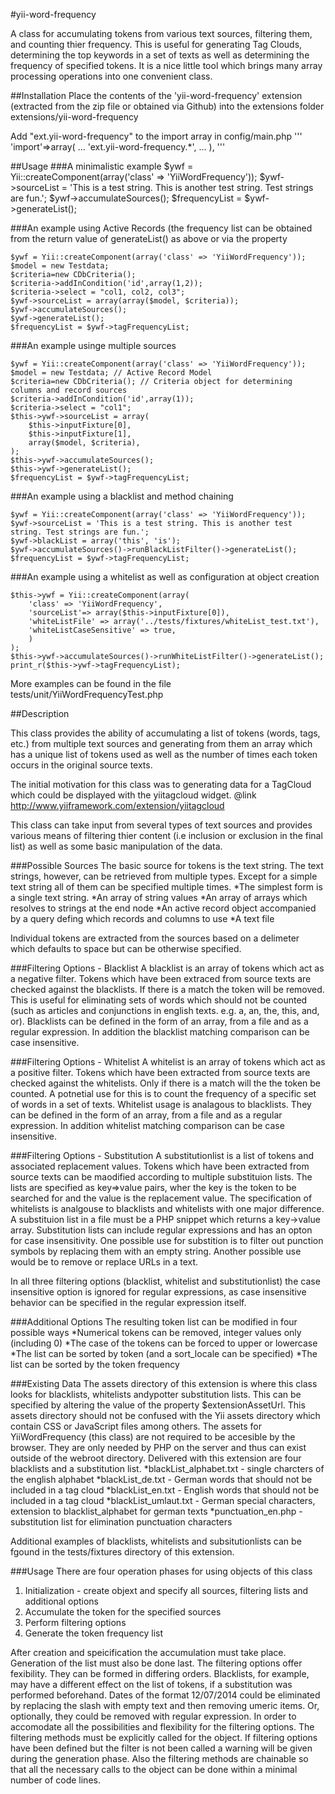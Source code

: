 #yii-word-frequency

A class for accumulating tokens from various text sources, filtering them, and counting thier frequency.
This is useful for generating Tag Clouds, determining the top keywords in a set of texts as well as
determining the frequency of specified tokens. It is a nice little tool which brings many array processing 
operations into one convenient class.

##Installation
Place the contents of the 'yii-word-frequency' extension (extracted from the zip file 
or obtained via Github) into the extensions folder extensions/yii-word-frequency 

Add "ext.yii-word-frequency" to the import array in config/main.php
'''
	'import'=>array(
		...
		'ext.yii-word-frequency.*', 
		...
	),
'''

##Usage
###A minimalistic example
	$ywf = Yii::createComponent(array('class' => 'YiiWordFrequency'));
	$ywf->sourceList = 'This is a test string. This is another test string. Test strings are fun.';
	$ywf->accumulateSources();
	$frequencyList = $ywf->generateList();

###An example using Active Records 
(the frequency list can be obtained from the return value of generateList() as above 
 or via the property 

	$ywf = Yii::createComponent(array('class' => 'YiiWordFrequency'));
	$model = new Testdata;
	$criteria=new CDbCriteria();
	$criteria->addInCondition('id',array(1,2)); 
	$criteria->select = "col1, col2, col3";
	$ywf->sourceList = array(array($model, $criteria));
	$ywf->accumulateSources();
	$ywf->generateList();
	$frequencyList = $ywf->tagFrequencyList;

###An example usinge multiple sources

	$ywf = Yii::createComponent(array('class' => 'YiiWordFrequency'));
	$model = new Testdata; // Active Record Model
	$criteria=new CDbCriteria(); // Criteria object for determining columns and record sources
	$criteria->addInCondition('id',array(1)); 
	$criteria->select = "col1";
	$this->ywf->sourceList = array(
		$this->inputFixture[0],
		$this->inputFixture[1],
		array($model, $criteria),
	);
	$this->ywf->accumulateSources();
	$this->ywf->generateList();
	$frequencyList = $ywf->tagFrequencyList;

###An example using a blacklist and method chaining 

	$ywf = Yii::createComponent(array('class' => 'YiiWordFrequency'));
	$ywf->sourceList = 'This is a test string. This is another test string. Test strings are fun.';
	$ywf->blackList = array('this', 'is');
	$ywf->accumulateSources()->runBlackListFilter()->generateList();
	$frequencyList = $ywf->tagFrequencyList;

###An example using a whitelist as well as configuration at object creation 

	$this->ywf = Yii::createComponent(array(
		'class' => 'YiiWordFrequency',
		'sourceList'=> array($this->inputFixture[0]),
		'whiteListFile' => array('../tests/fixtures/whiteList_test.txt'),
		'whiteListCaseSensitive' => true,
		)
	);
	$this->ywf->accumulateSources()->runWhiteListFilter()->generateList();
	print_r($this->ywf->tagFrequencyList);

More examples can be found in the file tests/unit/YiiWordFrequencyTest.php

##Description

This class provides the ability of accumulating a list of tokens (words, tags, etc.) from 
multiple text sources and generating from them an array which has a unique list of tokens used 
as well as the number of times each token occurs in the original source texts.

The initial motivation for this class was to generating data for a TagCloud which 
could be displayed with the yiitagcloud widget.
@link http://www.yiiframework.com/extension/yiitagcloud

This class can take input from several types of text sources and provides various means 
of filtering thier content (i.e inclusion or exclusion in the final list) as well as some 
basic manipulation of the data.

###Possible Sources
The basic source for tokens is the text string. The text strings, however, can be retrieved from 
multiple types. Except for a simple text string all of them can be specified multiple times.
*The simplest form is a single text string.
*An array of string values
*An array of arrays which resolves to strings at the end node
*An active record object accompanied by a query defing which records and columns to use 
*A text file

Individual tokens are extracted from the sources based on a delimeter which defaults to
space but can be otherwise specified.

###Filtering Options - Blacklist
A blacklist is an array of tokens which act as a negative filter. Tokens which have been extraced
from source texts are checked against the blacklists. If there is a match the token will be removed.
This is useful for eliminating sets of words which should not be counted (such as articles 
and conjunctions in english texts. e.g. a, an, the, this, and, or).
Blacklists can be defined in the form of an array, from a file and as a regular expression. 
In addition the blacklist matching comparison can be case insensitive.

###Filtering Options - Whitelist
A whitelist is an array of tokens which act as a positive filter. Tokens which have been extracted
from source texts are checked against the whitelists. Only if there is a match will the the 
token be counted. A potnetial use for this is to count the frequency of a specific set of words
in a set of texts. 
Whitelist usage is analagous to blacklists. They can be defined in the form of an array, from 
a file and as a regular expression. In addition whitelist matching comparison can be case insensitive.

###Filtering Options - Substitution
A substitutionlist is a list of tokens and associated replacement values. Tokens which have been 
extracted from source texts can be maodified according to multiple substituion lists. The lists are 
specified as key=>value pairs, wher the key is the token to be searched for and the value is the
replacement value. The specification of whitelists is analgouse to blacklists and whitelists with
one major difference. A substituion list in a file must be a PHP snippet which returns a key->value 
array. Substitution lists can include regular expressions and has an opton for case insensitivity.
One possible use for substition is to filter out punction symbols by replacing them with an empty string.
Another possible use would be to remove or replace URLs in a text. 

In all three filtering options (blacklist, whitelist and substitutionlist) the case insensitive option 
is ignored for regular expressions, as case insensitive behavior can be specified
in the regular expression itself.

###Additional Options
The resulting token list can be modified in four possible ways
*Numerical tokens can be removed, integer values only (including 0)
*The case of the tokens can be forced to upper or lowercase
*The list can be sorted by token (and a sort_locale can be specified)
*The list can be sorted by the token frequency
 
###Existing Data
The assets directory of this extension is where this class looks for blacklists, whitelists andypotter
substitution lists. This can be specified by altering the value of the property $extensionAssetUrl. 
This assets directory should not be confused with the Yii assets directory which contain CSS or 
JavaScript files among others. The assets for YiiWordFrequency (this class) are not required to 
be accesible by the browser. They are only needed by PHP on the server and thus can exist outside
of the webroot directory.
Delivered with this extension are four blacklists and a substitution list. 
*blackList_alphabet.txt 	- single charcters of the english alphabet
*blackList_de.txt			- German words that should not be included in a tag cloud
*blackList_en.txt			- English words that should not be included in a tag cloud
*blackList_umlaut.txt		- German special characters, extension to blacklist_alphabet for german texts
*punctuation_en.php		- substitution list for elimination punctuation characters
 
Additional examples of blacklists, whitelists and subsitutionlists can be fgound in the tests/fixtures
directory of this extension.
 
###Usage
There are four operation phases for using objects of this class
1. Initialization - create objext and specify all sources, filtering lists and additional options
2. Accumulate the token for the specified sources
3. Perform filtering options
4. Generate the token frequency list 

After creation and speicification the accumulation must take place. Generation of the list must also 
be done last. The filtering options offer fexibility. They can be formed in differing orders. 
Blacklists, for example, may have a different effect on the list of tokens, if a substitution
was performed beforehand. Dates of the format 12/07/2014 could be eliminated by replacing the slash 
with empty text and then removing umeric items. Or, optionally, they could be removed with regular
expression. In order to accomodate all the possibilities and flexibility for the filtering options.
The filtering methods must be explicitly called for the object. If filtering options have been defined
but the filter is not been called a warning will be given during the generation phase.
Also the filtering methods are chainable so that all the necessary calls to the object can 
be done within a minimal number of code lines.